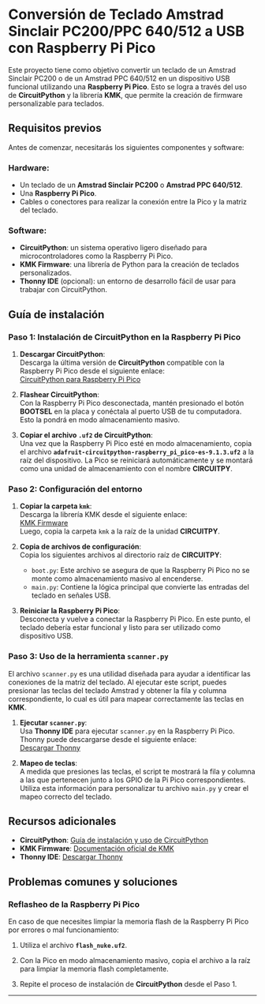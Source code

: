 # Conversión de Teclado Amstrad Sinclair PC200/PPC 640/512 a USB con Raspberry Pi Pico

Este proyecto tiene como objetivo convertir un teclado de un Amstrad Sinclair PC200 o de un Amstrad PPC 640/512 en un dispositivo USB funcional utilizando una **Raspberry Pi Pico**. Esto se logra a través del uso de **CircuitPython** y la librería **KMK**, que permite la creación de firmware personalizable para teclados.

## Requisitos previos

Antes de comenzar, necesitarás los siguientes componentes y software:

### Hardware:
- Un teclado de un **Amstrad Sinclair PC200** o **Amstrad PPC 640/512**.
- Una **Raspberry Pi Pico**.
- Cables o conectores para realizar la conexión entre la Pico y la matriz del teclado.

### Software:
- **CircuitPython**: un sistema operativo ligero diseñado para microcontroladores como la Raspberry Pi Pico.
- **KMK Firmware**: una librería de Python para la creación de teclados personalizados.
- **Thonny IDE** (opcional): un entorno de desarrollo fácil de usar para trabajar con CircuitPython.

## Guía de instalación

### Paso 1: Instalación de CircuitPython en la Raspberry Pi Pico

1. **Descargar CircuitPython**:  
   Descarga la última versión de **CircuitPython** compatible con la Raspberry Pi Pico desde el siguiente enlace:  
   [CircuitPython para Raspberry Pi Pico](https://circuitpython.org/board/raspberry_pi_pico/)

2. **Flashear CircuitPython**:  
   Con la Raspberry Pi Pico desconectada, mantén presionado el botón **BOOTSEL** en la placa y conéctala al puerto USB de tu computadora. Esto la pondrá en modo almacenamiento masivo.

3. **Copiar el archivo `.uf2` de CircuitPython**:  
   Una vez que la Raspberry Pi Pico esté en modo almacenamiento, copia el archivo **`adafruit-circuitpython-raspberry_pi_pico-es-9.1.3.uf2`** a la raíz del dispositivo. La Pico se reiniciará automáticamente y se montará como una unidad de almacenamiento con el nombre **CIRCUITPY**.

### Paso 2: Configuración del entorno

1. **Copiar la carpeta `kmk`**:  
   Descarga la librería KMK desde el siguiente enlace:  
   [KMK Firmware](https://github.com/KMKfw/kmk_firmware)  
   Luego, copia la carpeta `kmk` a la raíz de la unidad **CIRCUITPY**.

2. **Copia de archivos de configuración**:  
   Copia los siguientes archivos al directorio raíz de **CIRCUITPY**:
   
   - `boot.py`: Este archivo se asegura de que la Raspberry Pi Pico no se monte como almacenamiento masivo al encenderse.
   - `main.py`: Contiene la lógica principal que convierte las entradas del teclado en señales USB.

3. **Reiniciar la Raspberry Pi Pico**:  
   Desconecta y vuelve a conectar la Raspberry Pi Pico. En este punto, el teclado debería estar funcional y listo para ser utilizado como dispositivo USB.

### Paso 3: Uso de la herramienta `scanner.py`

El archivo `scanner.py` es una utilidad diseñada para ayudar a identificar las conexiones de la matriz del teclado. Al ejecutar este script, puedes presionar las teclas del teclado Amstrad y obtener la fila y columna correspondiente, lo cual es útil para mapear correctamente las teclas en **KMK**.

1. **Ejecutar `scanner.py`**:  
   Usa **Thonny IDE** para ejecutar `scanner.py` en la Raspberry Pi Pico. Thonny puede descargarse desde el siguiente enlace:  
   [Descargar Thonny](https://thonny.org/)

2. **Mapeo de teclas**:  
   A medida que presiones las teclas, el script te mostrará la fila y columna a las que pertenecen junto a los GPIO de la Pi Pico correspondientes. Utiliza esta información para personalizar tu archivo `main.py` y crear el mapeo correcto del teclado.

## Recursos adicionales

- **CircuitPython**: [Guía de instalación y uso de CircuitPython](https://learn.adafruit.com/welcome-to-circuitpython/overview)
- **KMK Firmware**: [Documentación oficial de KMK](https://github.com/KMKfw/kmk_firmware)
- **Thonny IDE**: [Descargar Thonny](https://thonny.org/)

## Problemas comunes y soluciones

### Reflasheo de la Raspberry Pi Pico

En caso de que necesites limpiar la memoria flash de la Raspberry Pi Pico por errores o mal funcionamiento:

1. Utiliza el archivo **`flash_nuke.uf2`**.

2. Con la Pico en modo almacenamiento masivo, copia el archivo a la raíz para limpiar la memoria flash completamente.

3. Repite el proceso de instalación de **CircuitPython** desde el Paso 1.

---
